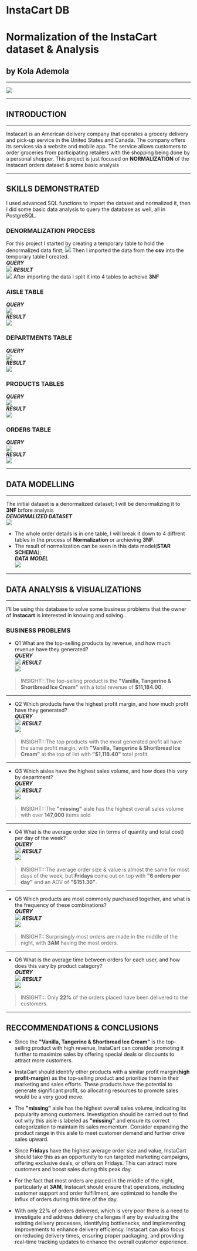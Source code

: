 # InstaCart DB
# Normalization of the InstaCart dataset &amp; Analysis
## by Kola Ademola
___
![](images/Instacart_Logo.jpg)
___
## INTRODUCTION
___
Instacart is an American delivery company that operates a grocery delivery and pick-up service in the United States and Canada. The company offers its services via a website and mobile app. The service allows customers to order groceries from participating retailers with the shopping being done by a personal shopper. This project is just focused on **NORMALIZATION** of the Instacart orders dataset & some basic analysis
___
## SKILLS DEMONSTRATED
I used advanced SQL functions to import the dataset and normalized it, then I did some basic data analysis to query the database as well, all in PostgreSQL.  

### DENORMALIZATION PROCESS
For this project I started by creating a temporary table to hold the denormalized data first;
![](images/temp_table_query.png)
Then I imported the data from the **csv** into the temporary table I created.  
___QUERY___  
![](images/import_temp.png)
___RESULT___  
![](images/denormalized_data.png)
After importing the data I split it into 4 tables to acheive **3NF**
### AISLE TABLE
___QUERY___  
![](images/aisle_query.png)  
___RESULT___  
![](images/aisle_table.png)  
### DEPARTMENTS TABLE
___QUERY___  
![](images/departments_query.png)  
___RESULT___  
![](images/departments_table.png)  
### PRODUCTS TABLES
___QUERY___  
![](images/products_query.png)  
___RESULT___  
![](images/products_table.png)  
### ORDERS TABLE
___QUERY___  
![](images/orders_query.png)  
___RESULT___  
![](images/orders_table.png)  
___
## DATA MODELLING
___
The initial dataset is a denormalized dataset; I will be denormalizing it to **3NF** brfore analysis  
___DENORMALIZED DATASET___  
![](images/denormalized_data.png)
* The whole order details is in one table, I will break it down to 4 diffrent tables in the process of **Normalization** or archieving **3NF**.   
* The result of normalization can be seen in this data model(**STAR SCHEMA**);  
___DATA MODEL___  
![](images/data_model.png)
___
## DATA ANALYSIS & VISUALIZATIONS
____
I'll be using this database to solve some business problems that the owner of **Instacart** is interested in knowing and solving..

### BUSINESS PROBLEMS
* Q1 What are the top-selling products by revenue, and how much revenue have they generated?  
___QUERY___  
![](images/q1.png)
___RESULT___  
![](images/q1_table.png)
> INSIGHT:::The top-selling product is the **"Vanilla, Tangerine & Shortbread Ice Cream"** with a total revenue of **$11,184.00**.
___
* Q2 Which products have the highest profit margin, and how much profit have they generated?  
___QUERY___  
![](images/q2.png)
___RESULT___  
![](images/q2_table.png)
> INSIGHT:::The top products with the most generated profit all have the same profit margin, with **"Vanilla, Tangerine & Shortbread Ice Cream"** at the top of list with **"$1,118.40"** total profit.
___
* Q3 Which aisles have the highest sales volume, and how does this vary by department?  
___QUERY___  
![](images/q3.png)
___RESULT___  
![](images/q3_table.png)
> INSIGHT:::The **"missing"** aisle has the highest overall sales volume with over **147,000** items sold
___
* Q4 What is the average order size (in terms of quantity and total cost) per day of the week?  
___QUERY___  
![](images/q4.png)
___RESULT___  
![](images/q4_table.png)
> INSIGHT:::The average order size & value is almost the same for most days of the week, but **Fridays** come out on top with **"6 orders per day"** and an AOV of **"$151.36"**.
___
* Q5 Which products are most commonly purchased together, and what is the frequency of these combinations?  
___QUERY___  
![](images/q5.png)
___RESULT___  
![](images/q5_table.png)
> INSIGHT:::Surprisingly most orders are made in the middle of the night, with **3AM** having the most orders.
___
* Q6 What is the average time between orders for each user, and how does this vary by product category?  
___QUERY___  
![](images/q6.png)
___RESULT___  
![](images/q6_table.png)
> INSIGHT::: Only **22%** of the orders placed have been delivered to the customers.
___
## RECCOMMENDATIONS & CONCLUSIONS
* Since the **"Vanilla, Tangerine & Shortbread Ice Cream"** is the top-selling product with high revenue, InstaCart can consider promoting it further to maximize sales by offering special deals or discounts to attract more customers.

* InstaCart should identify other products with a similar profit margin(**high profit-margin**) as the top-selling product and prioritize them in their marketing and sales efforts. These products have the potential to generate significant profit, so allocating resources to promote sales would be a very good move.

* The **"missing"** aisle has the highest overall sales volume, indicating its popularity among customers. Investigation should be carried out to find out why this aisle is labeled as **"missing"** and ensure its correct categorization to maintain its sales momentum. Consider expanding the product range in this aisle to meet customer demand and further drive sales upward.

* Since **Fridays** have the highest average order size and value, InstaCart should take this as an opportunity to run targeted marketing campaigns, offering exclusive deals, or offers on Fridays. This can attract more customers and boost sales during this peak day.

* For the fact that most orders are placed in the middle of the night, particularly at **3AM**, Instacart should ensure that operations, including customer support and order fulfillment, are optimized to handle the influx of orders during this time of the day.

* With only 22% of orders delivered, which is very poor there is a need to investigate and address delivery challenges if any by evaluating the existing delivery processes, identifying bottlenecks, and implementing improvements to enhance delivery efficiency. Instacart can also focus on reducing delivery times, ensuring proper packaging, and providing real-time tracking updates to enhance the overall customer experience.
